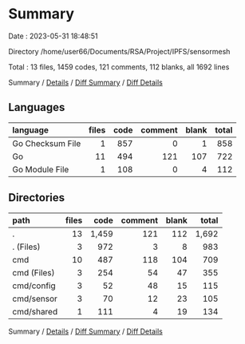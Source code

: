 # Summary

Date : 2023-05-31 18:48:51

Directory /home/user66/Documents/RSA/Project/IPFS/sensormesh

Total : 13 files,  1459 codes, 121 comments, 112 blanks, all 1692 lines

Summary / [Details](details.md) / [Diff Summary](diff.md) / [Diff Details](diff-details.md)

## Languages
| language | files | code | comment | blank | total |
| :--- | ---: | ---: | ---: | ---: | ---: |
| Go Checksum File | 1 | 857 | 0 | 1 | 858 |
| Go | 11 | 494 | 121 | 107 | 722 |
| Go Module File | 1 | 108 | 0 | 4 | 112 |

## Directories
| path | files | code | comment | blank | total |
| :--- | ---: | ---: | ---: | ---: | ---: |
| . | 13 | 1,459 | 121 | 112 | 1,692 |
| . (Files) | 3 | 972 | 3 | 8 | 983 |
| cmd | 10 | 487 | 118 | 104 | 709 |
| cmd (Files) | 3 | 254 | 54 | 47 | 355 |
| cmd/config | 3 | 52 | 48 | 15 | 115 |
| cmd/sensor | 3 | 70 | 12 | 23 | 105 |
| cmd/shared | 1 | 111 | 4 | 19 | 134 |

Summary / [Details](details.md) / [Diff Summary](diff.md) / [Diff Details](diff-details.md)